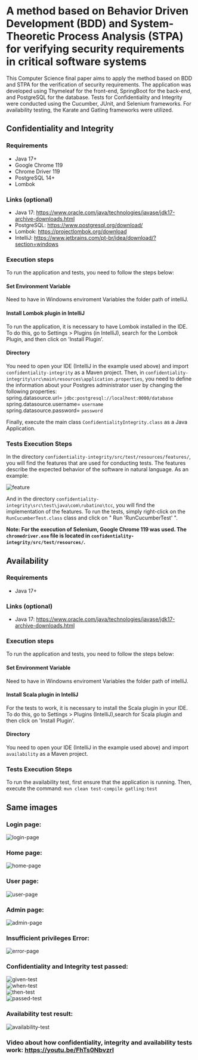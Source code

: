 # A method based on Behavior Driven Development (BDD) and System-Theoretic Process Analysis (STPA) for verifying security requirements in critical software systems
This Computer Science final paper aims to apply the method based on BDD and STPA for the verification of security requirements. 
The application was developed using Thymeleaf for the front-end, SpringBoot for the back-end, and PostgreSQL for the database. Tests for Confidentiality and Integrity were conducted using the Cucumber, JUnit, and Selenium frameworks. For availability testing, the Karate and Gatling frameworks were utilized.

## Confidentiality and Integrity

### Requirements
- Java 17+
- Google Chrome 119
- Chrome Driver 119
- PostgreSQL 14+
- Lombok

### Links (optional)
- Java 17: https://www.oracle.com/java/technologies/javase/jdk17-archive-downloads.html
- PostgreSQL: https://www.postgresql.org/download/
- Lombok: https://projectlombok.org/download
- IntelliJ: https://www.jetbrains.com/pt-br/idea/download/?section=windows

### Execution steps
To run the application and tests, you need to follow the steps below:

#### Set Environment Variable
Need to have in Windowns enviroment Variables the folder path of intelliJ.

#### Install Lombok plugin in IntelliJ
To run the application, it is necessary to have Lombok installed in the IDE. To do this, go to Settings > Plugins (in IntelliJ), search for the Lombok Plugin, and then click on 'Install Plugin'.

#### Directory
You need to open your IDE (IntelliJ in the example used above) and import `confidentiality-integrity` as a Maven project. Then, in `confidentiality-integrity\src\main\resources\application.properties`, you need to define the information about your Postgres administrator user by changing the following properties: <br>
spring.datasource.url= `jdbc:postgresql://localhost:0000/database` <br>
spring.datasource.username= `username`<br>
spring.datasource.password= `password`

Finally, execute the main class `ConfidentialityIntegrity.class` as a Java Application.

### Tests Execution Steps
In the directory `confidentiality-integrity/src/test/resources/features/`, you will find the features that are used for conducting tests. The features describe the expected behavior of the software in natural language. As an example:

![feature](https://drive.google.com/uc?export=view&id=1mYrs21RgV0bcRI0sgBo-vSzeCLGUyx24)

And in the directory `confidentiality-integrity\src\test\java\com\rubatino\tcc`, you will find the implementation of the features. To run the tests, simply right-click on the `RunCucumberTest.class` class and click on " Run 'RunCucumberTest' ".

**Note: For the execution of Selenium, Google Chrome 119 was used. The `chromedriver.exe` file is located in `confidentiality-integrity/src/test/resources/`.**

## Availability

### Requirements
- Java 17+

### Links (optional)
- Java 17: https://www.oracle.com/java/technologies/javase/jdk17-archive-downloads.html

### Execution steps
To run the application and tests, you need to follow the steps below:

#### Set Environment Variable
Need to have in Windowns enviroment Variables the folder path of intelliJ.

#### Install Scala plugin in IntelliJ
For the tests to work, it is necessary to install the Scala plugin in your IDE. To do this, go to Settings > Plugins (IntelliJ),search for Scala plugin and then click on 'Install Plugin'.

#### Directory
You need to open your IDE (IntelliJ in the example used above) and import `availability` as a Maven project.

### Tests Execution Steps
To run the availability test, first ensure that the application is running. Then, execute the command:
`mvn clean test-compile gatling:test`

## Same images

### Login page:
![login-page](https://drive.google.com/uc?export=view&id=1YpAXOLY3BzHM-PH3jH5Ag5IIwQaktH6M)

### Home page:
![home-page](https://drive.google.com/uc?export=view&id=1NevmDqozv6hrlHk-WeVbnnaEEBlQ_FS6)

### User page:
![user-page](https://drive.google.com/uc?export=view&id=1nN5vaDOTEkAJD-VIZ9r1t0Z_Y3tX3NLF)

### Admin page:
![admin-page](https://drive.google.com/uc?export=view&id=1NWQoFpPZds2yzX8Z7kLIWZJxdWUoKSiR)

### Insufficient privileges Error: 
![error-page](https://drive.google.com/uc?export=view&id=1sGQ3eRTJnF6jC_n3L6FsSrN6OdCcAgA5)

### Confidentiality and Integrity test passed: 
![given-test](https://drive.google.com/uc?export=view&id=1hVszD-D9e8PJMhRi5nhpuYkvECgNJVNH) <br>
![when-test](https://drive.google.com/uc?export=view&id=10Fn5Vw1scgSktNDMbJyf_L3dlxqp1p6_) <br>
![then-test](https://drive.google.com/uc?export=view&id=10mJEyb0WH--45aMeBnxIVd7K0KGi6pFK) <br>
![passed-test](https://drive.google.com/uc?export=view&id=1rieknqRd4h1VqbTKRiQoYEUnvxetLHnL)

### Availability test result:
![availability-test](https://drive.google.com/uc?export=view&id=1C2vUV7P73Gob1XdPvR1XnZjpsVi1tlPw)

### Video about how confidentiality, integrity and availability tests work: https://youtu.be/FhTs0NbvzrI